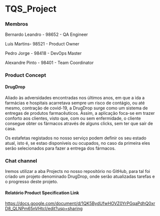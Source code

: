 # TQS_Project

### Membros

Bernardo Leandro - 98652 - QA Engineer

Luís Martins- 98521 - Product Owner

Pedro Jorge - 98418 - DevOps Master

Alexandre Pinto - 98401 - Team Coordinator

### Product Concept

#### DrugDrop

Aliado às adversidades encontradas nos últimos anos, em que a ida a farmácias e hospitais acarretava sempre um risco de contágio, ou até mesmo, contração de covid-19, a DrugDrop surge como um sistema de entregas de produtos farmacêuticos. Assim, a aplicação foca-se em trazer conforto aos clientes, visto que, com ou sem enfermidade, o cliente consegue obter os fármacos através de alguns clicks, sem ter que saír de casa.  

Os estafetas registados no nosso serviço podem definir os seu estado atual, isto é, se estao disponíveis ou ocupados, no caso da primeira eles serão selecionados para fazer a entrega dos fármacos.

### Chat channel

Iremos utilizar a aba Projects no nosso repositório no GitHub, para tal foi criado um projeto denominado DrugDrop, onde serão atualizadas tarefas e o progresso deste projeto.

#### Relatório Product Specification Link

https://docs.google.com/document/d/1QK5BydUfwHOVZ0YrPGqaPdhQ0xrD8_QLNPm65nVHtcI/edit?usp=sharing




